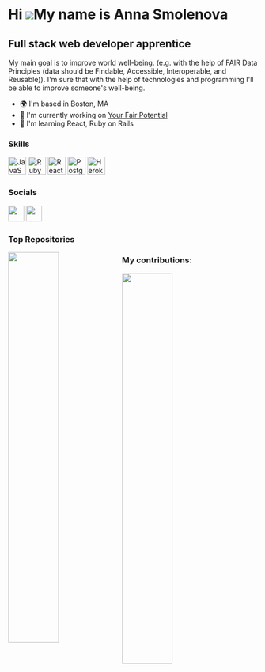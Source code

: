 Hi ![](https://user-images.githubusercontent.com/18350557/176309783-0785949b-9127-417c-8b55-ab5a4333674e.gif)My name is Anna Smolenova
======================================================================================================================================

Full stack web developer apprentice
-----------------------------------

My main goal is to improve world well-being. (e.g. with the help of FAIR Data Principles (data should be Findable, Accessible, Interoperable, and Reusable)). I'm sure that with the help of technologies and programming I'll be able to improve someone's well-being.

* 🌍  I'm based in Boston, MA
* 🚀  I'm currently working on [Your Fair Potential](http://github.com/zettlingzettel/your-fair-potential)
* 🧠  I'm learning React, Ruby on Rails

### Skills

<p align="left">
<a href="https://developer.mozilla.org/en-US/docs/Web/JavaScript" target="_blank" rel="noreferrer"><img src="https://raw.githubusercontent.com/danielcranney/readme-generator/main/public/icons/skills/javascript-colored.svg" width="36" height="36" alt="JavaScript" /></a>
<a href="https://www.ruby-lang.org/en/" target="_blank" rel="noreferrer"><img src="https://raw.githubusercontent.com/danielcranney/readme-generator/main/public/icons/skills/ruby-colored.svg" width="36" height="36" alt="Ruby" /></a>
<a href="https://reactjs.org/" target="_blank" rel="noreferrer"><img src="https://raw.githubusercontent.com/danielcranney/readme-generator/main/public/icons/skills/react-colored.svg" width="36" height="36" alt="React" /></a>
<a href="https://www.postgresql.org/" target="_blank" rel="noreferrer"><img src="https://raw.githubusercontent.com/danielcranney/readme-generator/main/public/icons/skills/postgresql-colored.svg" width="36" height="36" alt="PostgreSQL" /></a>
<a href="https://www.heroku.com/" target="_blank" rel="noreferrer"><img src="https://raw.githubusercontent.com/danielcranney/readme-generator/main/public/icons/skills/heroku-colored.svg" width="36" height="36" alt="Heroku" /></a>
</p>

### Socials

<p align="left"> <a href="https://www.github.com/zettlingzettel" target="_blank" rel="noreferrer"><img src="https://raw.githubusercontent.com/danielcranney/readme-generator/main/public/icons/socials/github.svg" width="32" height="32" /></a> <a href="https://www.linkedin.com/in/anna-smolenova/" target="_blank" rel="noreferrer"><img src="https://raw.githubusercontent.com/danielcranney/readme-generator/main/public/icons/socials/linkedin.svg" width="32" height="32" /></a></p>


### Top Repositories

<div width="100%" align="center"><a href="https://github.com/zettlingzettel/your-fair-potential" align="left"><img align="left" width="45%" src="https://github-readme-stats.vercel.app/api/pin/?username=zettlingzettel&repo=your-fair-potential&title_color=0891b2&text_color=ffffff&icon_color=0891b2&bg_color=1c1917&hide_border=true&locale=en" /></a></div>

### My contributions:
<div width="100%" align="left"><a href="https://github.com/abezxodus/group-project-3-mama" align="left"><img align="left" width="45%" src="https://github-readme-stats.vercel.app/api/pin/?username=abezxodus&repo=group-project-3-mama&title_color=0891b2&text_color=ffffff&icon_color=0891b2&bg_color=1c1917&hide_border=true&locale=en" /></a></div>



<br /><br /><br /><br /><br /><br /><br />